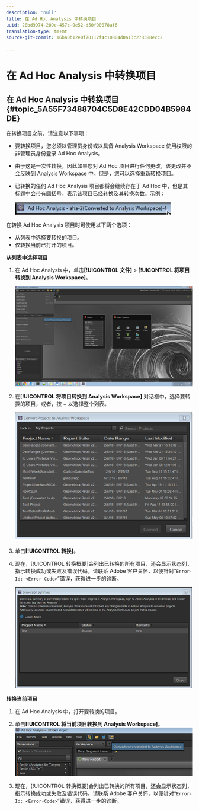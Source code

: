 ```yaml
---
description: 'null'
title: 在 Ad Hoc Analysis 中转换项目
uuid: 20bd9974-209e-457c-9e52-d50f90078af6
translation-type: tm+mt
source-git-commit: 16ba0b12e0f70112f4c10804d0a13c278388ecc2

---
```



# 在 Ad Hoc Analysis 中转换项目

## 在 Ad Hoc Analysis 中转换项目 {#topic_5A55F73488704C5D8E42CDD04B5984DE}

在转换项目之前，请注意以下事项：

* 要转换项目，您必须以管理员身份或以具备 Analysis Workspace 使用权限的非管理员身份登录 Ad Hoc Analysis。
* 由于这是一次性转换，因此如果您对 Ad Hoc 项目进行任何更改，该更改并不会反映到 Analysis Workspace 中。但是，您可以选择重新转换项目。
* 已转换的任何 Ad Hoc Analysis 项目都将会继续存在于 Ad Hoc 中，但是其标题中会带有圆括号，表示该项目已经转换及其转换次数。示例：

   ![](assets/aha_title_converted.png)

在转换 Ad Hoc Analysis 项目时可使用以下两个选项：

* 从列表中选择要转换的项目。
* 仅转换当前已打开的项目。

**从列表中选择项目**

1. 在 Ad Hoc Analysis 中，单击&#x200B;**[!UICONTROL 文件]** > **[!UICONTROL 将项目转换到 Analysis Workspace]**。

   ![](assets/aha2aw_convert.png)

1. 在&#x200B;**[!UICONTROL 将项目转换到 Analysis Workspace]** 对话框中，选择要转换的项目，或者，按 + 以选择整个列表。

   ![](assets/aha2aw_projects.png)

1. 单击&#x200B;**[!UICONTROL 转换]**。
1. 现在，[!UICONTROL 转换概要]会列出已转换的所有项目，还会显示状态列，指示转换成功或失败及错误代码。请联系 Adobe 客户关怀，以便针对“`Error-Id: <Error-Code>`”错误，获得进一步的诊断。

   ![](assets/export_summary.png)

**转换当前项目**

1. 在 Ad Hoc Analysis 中，打开要转换的项目。
1. 单击&#x200B;**[!UICONTROL 将当前项目转换到 Analysis Workspace]**。 ![](assets/export_current.png)

1. 现在，[!UICONTROL 转换概要]会列出已转换的所有项目，还会显示状态列，指示转换成功或失败及错误代码。请联系 Adobe 客户关怀，以便针对“`Error-Id: <Error-Code>`”错误，获得进一步的诊断。
